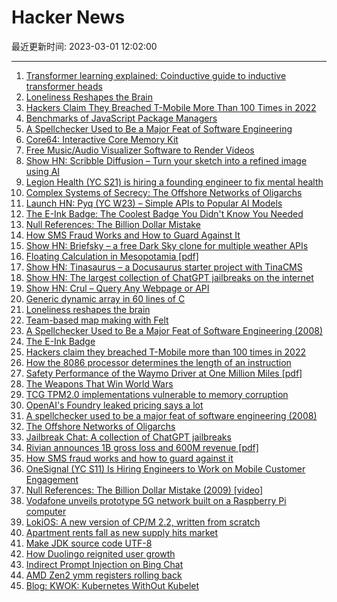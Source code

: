 # Hacker News

最近更新时间: 2023-03-01 12:02:00

--- 
1. [Transformer learning explained: Coinductive guide to inductive transformer heads](https://arxiv.org/abs/2302.01834) 
2. [Loneliness Reshapes the Brain](https://www.quantamagazine.org/how-loneliness-reshapes-the-brain-20230228/) 
3. [Hackers Claim They Breached T-Mobile More Than 100 Times in 2022](https://krebsonsecurity.com/2023/02/hackers-claim-they-breached-t-mobile-more-than-100-times-in-2022/) 
4. [Benchmarks of JavaScript Package Managers](https://pnpm.io/benchmarks) 
5. [A Spellchecker Used to Be a Major Feat of Software Engineering](https://prog21.dadgum.com/29.html) 
6. [Core64: Interactive Core Memory Kit](https://www.core64.io) 
7. [Free Music&#x2f;Audio Visualizer Software to Render Videos](https://github.com/s-a/sonic-sound-picture) 
8. [Show HN: Scribble Diffusion – Turn your sketch into a refined image using AI](https://scribblediffusion.com) 
9. [Legion Health (YC S21) is hiring a founding engineer to fix mental health](https://www.ycombinator.com/companies/legion-health/jobs/rYWoawE-founding-engineer-full-stack) 
10. [Complex Systems of Secrecy: The Offshore Networks of Oligarchs](https://academic.oup.com/pnasnexus/advance-article/doi/10.1093/pnasnexus/pgad051/7059318) 
11. [Launch HN: Pyq (YC W23) – Simple APIs to Popular AI Models](https://news.ycombinator.com/item?id=34971883) 
12. [The E-Ink Badge: The Coolest Badge You Didn&#x27;t Know You Needed](https://census.dev/blog/diy-e-ink-badge) 
13. [Null References: The Billion Dollar Mistake](https://www.infoq.com/presentations/Null-References-The-Billion-Dollar-Mistake-Tony-Hoare/) 
14. [How SMS Fraud Works and How to Guard Against It](https://apuchitnis.substack.com/p/how-sms-fraud-works-and-how-to-guard-against-it) 
15. [Show HN: Briefsky – a free Dark Sky clone for multiple weather APIs](https://briefsky.app/) 
16. [Floating Calculation in Mesopotamia [pdf]](https://arxiv.org/abs/2302.13607) 
17. [Show HN: Tinasaurus – a Docusaurus starter project with TinaCMS](https://github.com/tinacms/tinasaurus) 
18. [Show HN: The largest collection of ChatGPT jailbreaks on the internet](https://www.jailbreakchat.com) 
19. [Show HN: Crul – Query Any Webpage or API](https://www.crul.com/) 
20. [Generic dynamic array in 60 lines of C](https://gist.github.com/nicebyte/86bd1f119d3ff5c8da06bc2fd59ad668) 
21. [Loneliness reshapes the brain](https://www.quantamagazine.org/how-loneliness-reshapes-the-brain-20230228/) 
22. [Team-based map making with Felt](https://felt.com/blog/felt-reaches-1-0-now-ready-for-teams) 
23. [A Spellchecker Used to Be a Major Feat of Software Engineering (2008)](https://prog21.dadgum.com/29.html) 
24. [The E-Ink Badge](https://census.dev/blog/diy-e-ink-badge) 
25. [Hackers claim they breached T-Mobile more than 100 times in 2022](https://krebsonsecurity.com/2023/02/hackers-claim-they-breached-t-mobile-more-than-100-times-in-2022/) 
26. [How the 8086 processor determines the length of an instruction](https://www.righto.com/2023/02/how-8086-processor-determines-length-of.html) 
27. [Safety Performance of the Waymo Driver at One Million Miles [pdf]](https://storage.googleapis.com/waymo-uploads/files/documents/safety/Safety%20Performance%20of%20Waymo%20RO%20at%201M%20miles.pdf) 
28. [The Weapons That Win World Wars](https://austinvernon.site/blog/peerwareconomics.html) 
29. [TCG TPM2.0 implementations vulnerable to memory corruption](https://kb.cert.org/vuls/id/782720) 
30. [OpenAI&#x27;s Foundry leaked pricing says a lot](https://cognitiverevolution.substack.com/p/openais-foundry-leaked-pricing-says) 
31. [A spellchecker used to be a major feat of software engineering (2008)](https://prog21.dadgum.com/29.html) 
32. [The Offshore Networks of Oligarchs](https://academic.oup.com/pnasnexus/advance-article/doi/10.1093/pnasnexus/pgad051/7059318) 
33. [Jailbreak Chat: A collection of ChatGPT jailbreaks](https://www.jailbreakchat.com) 
34. [Rivian announces 1B gross loss and 600M revenue [pdf]](https://assets.rivian.com/2md5qhoeajym/5TBOuPTvDNZwGjUte1Vp1M/d789f042ab663f6766491f028ef8378f/Rivian_Q4-2022_Shareholder_Letter.pdf) 
35. [How SMS fraud works and how to guard against it](https://apuchitnis.substack.com/p/how-sms-fraud-works-and-how-to-guard-against-it) 
36. [OneSignal (YC S11) Is Hiring Engineers to Work on Mobile Customer Engagement](https://onesignal.com/careers) 
37. [Null References: The Billion Dollar Mistake (2009) [video]](https://www.infoq.com/presentations/Null-References-The-Billion-Dollar-Mistake-Tony-Hoare/) 
38. [Vodafone unveils prototype 5G network built on a Raspberry Pi computer](https://www.vodafone.com/news/technology/vodafone-unveils-prototype-5g-network-built-raspberry-pi-computer) 
39. [LokiOS: A new version of CP&#x2f;M 2.2, written from scratch](https://forum.vcfed.org/index.php?threads/introducing-lokios-a-new-version-of-cp-m-written-from-scratch-compatible-with-cp-m2-2-programs.1242138/) 
40. [Apartment rents fall as new supply hits market](https://www.wsj.com/articles/apartment-rents-fall-as-crush-of-new-supply-hits-market-2403c6ea) 
41. [Make JDK source code UTF-8](https://bugs.openjdk.org/browse/JDK-8301971) 
42. [How Duolingo reignited user growth](https://www.lennysnewsletter.com/p/how-duolingo-reignited-user-growth) 
43. [Indirect Prompt Injection on Bing Chat](https://greshake.github.io/) 
44. [AMD Zen2 ymm registers rolling back](https://lkml.org/lkml/2023/2/22/33) 
45. [Blog: KWOK: Kubernetes WithOut Kubelet](https://www.kubernetes.dev/blog/2023/03/01/introducing-kwok/) 

